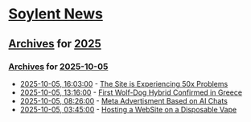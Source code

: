 # [Soylent News](../../../README.md)

## [Archives](../../index.md) for [2025](../index.md)

### [Archives](../../index.md) for [2025-10-05](index.md)

* [2025-10-05, 16:03:00](https://soylentnews.org/meta/article.pl?sid=25/10/05/162227&from=rss) - [The Site is Experiencing 50x Problems](https://soylentnews.org/meta/article.pl?sid=25/10/05/162227&from=rss)
* [2025-10-05, 13:16:00](https://soylentnews.org/article.pl?sid=25/10/04/1858242&from=rss) - [First Wolf-Dog Hybrid Confirmed in Greece](https://soylentnews.org/article.pl?sid=25/10/04/1858242&from=rss)
* [2025-10-05, 08:26:00](https://soylentnews.org/article.pl?sid=25/10/04/0347255&from=rss) - [Meta Advertisment Based on AI Chats](https://soylentnews.org/article.pl?sid=25/10/04/0347255&from=rss)
* [2025-10-05, 03:45:00](https://soylentnews.org/article.pl?sid=25/10/04/0342221&from=rss) - [Hosting a WebSite on a Disposable Vape](https://soylentnews.org/article.pl?sid=25/10/04/0342221&from=rss)
